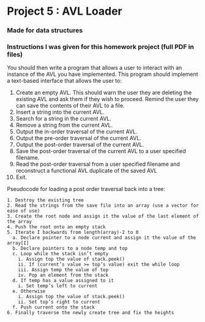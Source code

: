 # Project 5 : AVL Loader
### Made for data structures

### Instructions I was given for this homework project (full PDF in files)
You should then write a program that allows a user to interact with an instance of the AVL you have
implemented. This program should implement a text-based interface that allows the user to:

1. Create an empty AVL. This should warn the user they are deleting the existing AVL and ask them
if they wish to proceed. Remind the user they can save the contents of their AVL to a file.
2. Insert a string into the current AVL.
3. Search for a string in the current AVL.
4. Remove a string from the current AVL.
5. Output the in-order traversal of the current AVL.
6. Output the pre-order traversal of the current AVL.
7. Output the post-order traversal of the current AVL.
8. Save the post-order traversal of the current AVL to a user specified filename.
9. Read the post-order traversal from a user specified filename and reconstruct a functional AVL
duplicate of the saved AVL
10. Exit.


Pseudocode for loading a post order traversal back into a tree:

    1. Destroy the existing tree
    2. Read the strings from the save file into an array (use a vector for ease of use)
    3. Create the root node and assign it the value of the last element of the array
    4. Push the root onto an empty stack
    5. Iterate I backwards from length(array)-2 to 0
      a. Declare pointer to a node current and assign it the value of the array[I]
      b. Declare pointers to a node temp and top
      c. Loop while the stack isn’t empty
        i. Assign top the value of stack.peek()
        ii. If (current’s value >= top’s value) exit the while loop
        iii. Assign temp the value of top
        iv. Pop an element from the stack
      d. If temp has a value assigned to it
        i. Set temp’s left to current
      e. Otherwise
        i. Assign top the value of stack.peek()
        ii. Set top’s right to current
      f. Push current onto the stack
    6. Finally traverse the newly create tree and fix the heights
